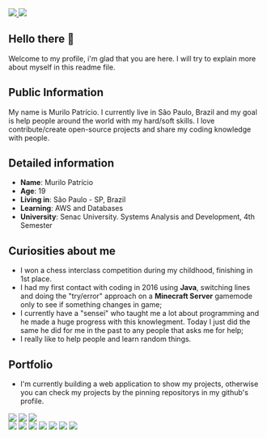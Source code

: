 <div>
    <a target='_blank' href="https://instagram.com/mrlptrc">
        <img src="https://img.shields.io/badge/Instagram-E4405F?style=for-the-badge&logo=instagram&logoColor=white">
    </a>
    <a target='_blank' href="https://linkedin.com/in/murilo-patricio">
        <img src="https://img.shields.io/badge/LinkedIn-0077B5?style=for-the-badge&logo=linkedin&logoColor=white">
    </a>
</div>


## Hello there 👋
Welcome to my profile, i'm glad that you are here. I will try to explain more about myself in this readme file.

## Public Information 
My name is Murilo Patrício. I currently live in São Paulo, Brazil and my goal is help people around the world with my hard/soft skills. I love contribute/create open-source projects and share my coding knowledge with people.   


## Detailed information

* **Name**: Murilo Patrício
* **Age**: 19
* **Living in**: São Paulo - SP, Brazil
* **Learning**: AWS and Databases
* **University**: Senac University. Systems Analysis and Development, 4th Semester

## Curiosities about me

* I won a chess interclass competition during my childhood, finishing in 1st place.
* I had my first contact with coding in 2016 using **Java**, switching lines and doing the "try/error" approach on a **Minecraft Server** gamemode only to see if something changes in game;
* I currently have a "sensei" who taught me a lot about programming and he made a huge progress with this knowlegment. Today I just did the same he did for me in the past to any people that asks me for help;
* I really like to help people and learn random things.

## Portfolio

* I'm currently building a web application to show my projects, otherwise you can check my projects by the pinning repositorys in my github's profile.

<div>
    <img align="center" src="https://img.shields.io/badge/MongoDB-4EA94B?style=for-the-badge&logo=mongodb&logoColor=white"/>
    <img align="center" src="https://img.shields.io/badge/PostgreSQL-316192?style=for-the-badge&logo=postgresql&logoColor=white"/>
    <img align="center" src="https://img.shields.io/badge/Spring_Security-6DB33F?style=for-the-badge&logo=Spring-Security&logoColor=white"/>
</div>

<div>
    <img src="https://img.shields.io/badge/Java-ED8B00?style=for-the-badge&logo=openjdk&logoColor=white">
    <img src="https://img.shields.io/badge/TypeScript-007ACC?style=for-the-badge&logo=typescript&logoColor=white">
    <img src="https://img.shields.io/badge/Node.js-43853D?style=for-the-badge&logo=node.js&logoColor=white">
    <img src="https://img.shields.io/badge/JavaScript-F7DF1E?style=for-the-badge&logo=javascript&logoColor=black">
    <img src="https://img.shields.io/badge/React-20232A?style=for-the-badge&logo=react&logoColor=61DAFB">
    <img src="https://img.shields.io/badge/Angular-DD0031?style=for-the-badge&logo=angular&logoColor=white">
    <img src="https://img.shields.io/badge/Spring-6DB33F?style=for-the-badge&logo=spring&logoColor=white">
</div>


